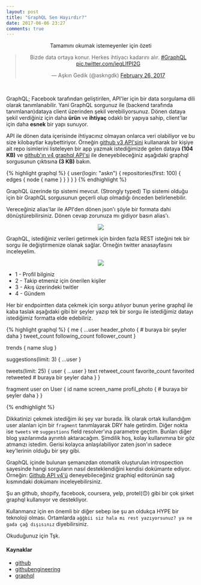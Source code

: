 ```yaml
---
layout: post
title: "GraphQL Sen Hayırdır?"
date: 2017-06-06 23:27
comments: true
---
```


<center>
Tamamını okumak istemeyenler için özeti
<blockquote class="twitter-tweet" data-lang="en"><p lang="tr" dir="ltr">Bizde data ortaya konur. Herkes ihtiyacı kadarını alır. <a href="https://twitter.com/hashtag/GraphQL?src=hash">#GraphQL</a> <a href="https://t.co/iegLlfPI2G">pic.twitter.com/iegLlfPI2G</a></p>&mdash; Aşkın Gedik (@askngdk) <a href="https://twitter.com/askngdk/status/835856426958467073">February 26, 2017</a></blockquote>
<script async src="//platform.twitter.com/widgets.js" charset="utf-8"></script>
</center>

<br />

GraphQL; Facebook tarafından geliştirilen, API'ler için bir data sorgulama dili olarak tanımlanabilir. Yani
GraphQL sorgunuz ile (backend tarafında tanımlanan)dataya client üzerinden şekil verebiliyorsunuz. Dönen dataya şekil verdiğiniz için daha **ürün** ve **ihtiyaç** odaklı bir yapıya sahip, client'lar için daha **esnek** bir yapı sunuyor.

API ile dönen data içerisinde ihtiyacınız olmayan onlarca veri olabiliyor ve bu size kilobaytlar kaybettiriyor.
Örneğin [github v3 API'sini](https://api.github.com/users/askn/repos) kullanarak
bir kişiye ait repo isimlerini listeleyen bir app yazmak istediğimizde gelen dataya **(104 KB)** ve [github'ın v4 graphql API'si](https://developer.github.com/v4/explorer/) ile deneyebileceğiniz aşağıdaki graphql sorgusunun çıktısına **(3 KB)** bakın.

{% highlight graphql %}
{
  user(login: "askn") {
    repositories(first: 100) {
      edges {
        node {
          name
        }
      }
    }
  }
}
{% endhighlight %}

GraphQL üzerinde tip sistemi mevcut. (Strongly typed)
Tip sistemi olduğu için bir GraphQL sorgusunun geçerli olup olmadığı önceden belirlenebilir.

Vereceğiniz alias'lar ile API'den dönen json'ı şöyle bir formata dahi dönüştürebilirsiniz.
Dönen cevap zorunuza mı gidiyor basın alias'ı.

<center>
<img src="{{ site.baseurl }}public/images/kemale_star_atan.png" />
</center>

GraphQL, istediğiniz verileri getirmek için birden fazla REST isteğini tek bir sorgu ile değiştirmenize olanak sağlar. Örneğin twitter anasayfasını inceleyelim.

<center>
<img src="{{ site.baseurl }}public/images/twitter-graphql.png" />
</center>

- 1 - Profil bilginiz
- 2 - Takip etmeniz için önerilen kişiler
- 3 - Akış üzerindeki twitler
- 4 - Gündem

Her bir endpointten data çekmek için sorgu atılıyor bunun yerine graphql ile kaba taslak aşağıdaki gibi bir şeyler yazıp tek bir sorgu ile istediğimiz datayı istediğimiz formatta elde edebiliriz.

{% highlight graphql %}
{
  me {
    ...user
    header_photo {
      # buraya bir şeyler daha
    }
    tweet_count
    following_count
    follower_count
  }

  trends {
    name
    slug
  }

  suggestions(limit: 3) {
    ...user
  }

  tweets(limit: 25) {
    user {
      ...user
    }
    text
    retweet_count
    favorite_count
    favorited
    retweeted
    # buraya bir şeyler daha
  }
}

fragment user on User {
  id
  name
  screen_name
  profil_photo {
    # buraya bir şeyler daha
  }
}

{% endhighlight %}

Dikkatinizi çekmek istediğim iki şey var burada. İlk olarak ortak kullandığım user alanları için bir `fragment` tanımlayarak DRY hale getirdim. Diğer nokta ise `tweets` ve `suggestions` field resolver'ına parametre geçtim.
Bunları diğer blog yazılarımda ayrıntılı aktaracağım. Şimdilik hoş, kolay kullanımına bir göz atmanızı istedim. Gerisi kolayca anlaşılabiliyor zaten json'ın sadece key'lerinin olduğu bir şey gibi.

GraphQL içinde bulunan şemanızdan otomatik oluşturulan introspection sayesinde hangi sorguların nasıl desteklendiğini kendisi dokümante ediyor. Örneğin: [Github API v4'ü](https://developer.github.com/v4/explorer/) deneyebileceğiniz graphiql editorünün sağ kısmındaki dokümanı inceleyebilirsiniz.

Şu an github, shopify, facebook, coursera, yelp, protel(🙃) gibi bir çok şirket graphql kullanıyor ve destekliyor.

Kullanmanız için en önemli bir diğer sebep ise şu an oldukça HYPE bir teknoloji olması. Ortamlarda `ağğbii siz hala mı rest yazıyorsunuz? ya ne gada çağ dışısınız` diyebilirsiniz.

Okuduğunuz için
Tşk.

#### Kaynaklar

- [github](https://developer.github.com/)
- [githubengineering](https://githubengineering.com/the-github-graphql-api)
- [graphql](http://graphql.org/)
